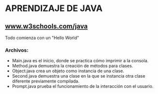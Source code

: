 # APRENDIZAJE DE JAVA

## www.w3schools.com/java

Todo comienza con un "Hello World"

### Archivos: 

- Main.java es el inicio, donde se practica cómo imprimir a la consola.
- Method.java demuestra la creación de métodos para clases.
- Object.java crea un objeto como instancia de una clase.
- Second.java demuestra una clase en la que se instancia otra clase diferente previamente compilada.
- Prompt.java prueba el funcionamiento de la interacción con el usuario.